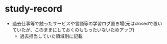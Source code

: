 # study-record

- 過去仕事等で触ったサービスや言語等の学習ログ置き場(元はclosedで置いていたが、このままにしておくのももったいないためアップ)
  - 過去担当していた領域別に記載
